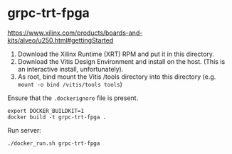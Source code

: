 # grpc-trt-fpga


https://www.xilinx.com/products/boards-and-kits/alveo/u250.html#gettingStarted

1. Download the Xilinx Runtime (XRT) RPM and put it in this directory.
2. Download the Vitis Design Environment and install on the host. (This is an interactive install, unfortunately).
3. As root, bind mount the Vitis /tools directory into this directory (e.g. `mount -o bind /vitis/tools tools`)

Ensure that the `.dockerignore` file is present.

```
export DOCKER_BUILDKIT=1 
docker build -t grpc-trt-fpga .
```

Run server:
```
./docker_run.sh grpc-trt-fpga
```



